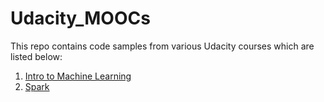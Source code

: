 # Udacity_MOOCs

This repo contains code samples from various Udacity courses which are listed below:

1. [Intro to Machine Learning](https://classroom.udacity.com/courses/ud120)
2. [Spark](https://www.udacity.com/course/learn-spark-at-udacity--ud2002)

